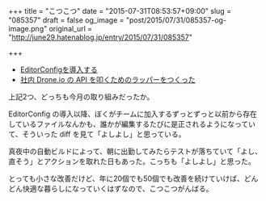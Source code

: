 +++
title = "こつこつ"
date = "2015-07-31T08:53:57+09:00"
slug = "085357"
draft = false
og_image = "post/2015/07/31/085357-og-image.png"
original_url = "http://june29.hatenablog.jp/entry/2015/07/31/085357"

+++

<ul>
<li><a href="http://june29.hatenablog.jp/entry/2015/07/04/174857">EditorConfigを導入する</a></li>
<li><a href="http://june29.hatenablog.jp/entry/2015/07/23/094403">社内 Drone.io の API を叩くためのラッパーをつくった</a></li>
</ul>


<p>上記2つ、どっちも今月の取り組みだったか。</p>

<p>EditorConfig の導入以降、ぼくがチームに加入するずっとずっと以前から存在しているファイルなんかも、誰かが編集するたびに是正されるようになっていて、そういった diff を見て「よしよし」と思っている。</p>

<p>真夜中の自動ビルドによって、朝に出勤してみたらテストが落ちていて「よし、直そう」とアクションを取れた日もあった。こっちも「よしよし」と思った。</p>

<p>とっても小さな改善だけど、年に20個でも50個でも改善を続けていけば、どんどん快適な暮らしになっていくはずなので、こつこつがんばる。</p>
